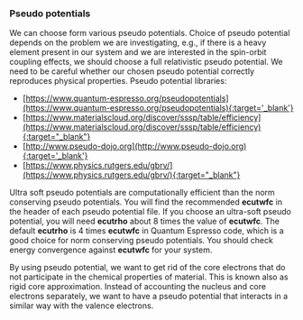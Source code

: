 ### Pseudo potentials 

We can choose form various pseudo potentials. Choice of pseudo potential depends on the problem we are investigating, e.g., if there is a heavy element present in our system and we are interested in the spin-orbit coupling effects, we should choose a full relativistic pseudo potential. We need to be careful whether our chosen pseudo potential correctly reproduces physical properties. Pseudo potential libraries: 

- [https://www.quantum-espresso.org/pseudopotentials](https://www.quantum-espresso.org/pseudopotentials){:target='_blank'}
- [https://www.materialscloud.org/discover/sssp/table/efficiency](https://www.materialscloud.org/discover/sssp/table/efficiency){:target="_blank"}
- [http://www.pseudo-dojo.org](http://www.pseudo-dojo.org){:target='_blank'} 
- [https://www.physics.rutgers.edu/gbrv/](https://www.physics.rutgers.edu/gbrv/){:target="_blank"}

Ultra soft pseudo potentials are computationally efficient than the norm conserving pseudo potentials. You will find the recommended **ecutwfc** in the header of each pseudo potential file. If you choose an ultra-soft pseudo potential, you will need **ecutrho** about 8 times the value of **ecutwfc**. The default **ecutrho** is 4 times **ecutwfc** in Quantum Espresso code, which is a good choice for norm conserving pseudo potentials. You should check energy convergence against **ecutwfc** for your system. 

By using pseudo potential, we want to get rid of the core electrons that do not participate in the chemical properties of material. This is known also as rigid core approximation. Instead of accounting the nucleus and core electrons separately, we want to have a pseudo potential that interacts in a similar way with the valence electrons. 
